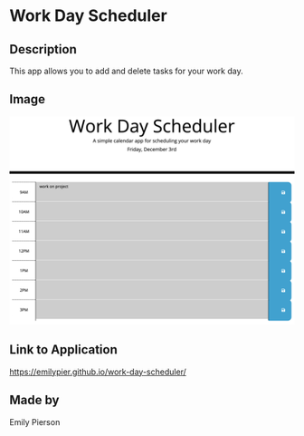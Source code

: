 # Work Day Scheduler

## Description
This app allows you to add and delete tasks for your work day.

## Image
![Image of Work Day Scheduler.](/assets/workdayschedule-screenshot.png)

## Link to Application
https://emilypier.github.io/work-day-scheduler/

## Made by 
Emily Pierson